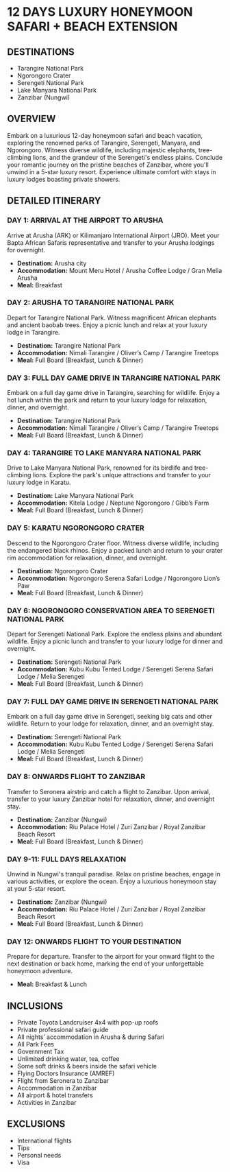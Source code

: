 # 12 DAYS LUXURY HONEYMOON SAFARI + BEACH EXTENSION

## DESTINATIONS

- Tarangire National Park
- Ngorongoro Crater
- Serengeti National Park
- Lake Manyara National Park
- Zanzibar (Nungwi)

## OVERVIEW

Embark on a luxurious 12-day honeymoon safari and beach vacation, exploring the renowned parks of Tarangire, Serengeti, Manyara, and Ngorongoro. Witness diverse wildlife, including majestic elephants, tree-climbing lions, and the grandeur of the Serengeti's endless plains. Conclude your romantic journey on the pristine beaches of Zanzibar, where you'll unwind in a 5-star luxury resort. Experience ultimate comfort with stays in luxury lodges boasting private showers.

## DETAILED ITINERARY

### DAY 1: ARRIVAL AT THE AIRPORT TO ARUSHA

Arrive at Arusha (ARK) or Kilimanjaro International Airport (JRO). Meet your Bapta African Safaris representative and transfer to your Arusha lodgings for overnight.

- **Destination:** Arusha city
- **Accommodation:** Mount Meru Hotel / Arusha Coffee Lodge / Gran Melia Arusha
- **Meal:** Breakfast

### DAY 2: ARUSHA TO TARANGIRE NATIONAL PARK

Depart for Tarangire National Park. Witness magnificent African elephants and ancient baobab trees. Enjoy a picnic lunch and relax at your luxury lodge in Tarangire.

- **Destination:** Tarangire National Park
- **Accommodation:** Nimali Tarangire / Oliver’s Camp / Tarangire Treetops
- **Meal:** Full Board (Breakfast, Lunch & Dinner)

### DAY 3: FULL DAY GAME DRIVE IN TARANGIRE NATIONAL PARK

Embark on a full day game drive in Tarangire, searching for wildlife. Enjoy a hot lunch within the park and return to your luxury lodge for relaxation, dinner, and overnight.

- **Destination:** Tarangire National Park
- **Accommodation:** Nimali Tarangire / Oliver’s Camp / Tarangire Treetops
- **Meal:** Full Board (Breakfast, Lunch & Dinner)

### DAY 4: TARANGIRE TO LAKE MANYARA NATIONAL PARK

Drive to Lake Manyara National Park, renowned for its birdlife and tree-climbing lions. Explore the park's unique attractions and transfer to your luxury lodge in Karatu.

- **Destination:** Lake Manyara National Park
- **Accommodation:** Kitela Lodge / Neptune Ngorongoro / Gibb’s Farm
- **Meal:** Full Board (Breakfast, Lunch & Dinner)

### DAY 5: KARATU NGORONGORO CRATER

Descend to the Ngorongoro Crater floor. Witness diverse wildlife, including the endangered black rhinos. Enjoy a packed lunch and return to your crater rim accommodation for relaxation, dinner, and overnight.

- **Destination:** Ngorongoro Crater
- **Accommodation:** Ngorongoro Serena Safari Lodge / Ngorongoro Lion’s Paw
- **Meal:** Full Board (Breakfast, Lunch & Dinner)

### DAY 6: NGORONGORO CONSERVATION AREA TO SERENGETI NATIONAL PARK

Depart for Serengeti National Park. Explore the endless plains and abundant wildlife. Enjoy a picnic lunch and transfer to your luxury lodge for dinner and overnight.

- **Destination:** Serengeti National Park
- **Accommodation:** Kubu Kubu Tented Lodge / Serengeti Serena Safari Lodge / Melia Serengeti
- **Meal:** Full Board (Breakfast, Lunch & Dinner)

### DAY 7: FULL DAY GAME DRIVE IN SERENGETI NATIONAL PARK

Embark on a full day game drive in Serengeti, seeking big cats and other wildlife. Return to your lodge for relaxation, dinner, and an overnight stay.

- **Destination:** Serengeti National Park
- **Accommodation:** Kubu Kubu Tented Lodge / Serengeti Serena Safari Lodge / Melia Serengeti
- **Meal:** Full Board (Breakfast, Lunch & Dinner)

### DAY 8: ONWARDS FLIGHT TO ZANZIBAR

Transfer to Seronera airstrip and catch a flight to Zanzibar. Upon arrival, transfer to your luxury Zanzibar hotel for relaxation, dinner, and overnight stay.

- **Destination:** Zanzibar (Nungwi)
- **Accommodation:** Riu Palace Hotel / Zuri Zanzibar / Royal Zanzibar Beach Resort
- **Meal:** Full Board (Breakfast, Lunch & Dinner)

### DAY 9-11: FULL DAYS RELAXATION

Unwind in Nungwi's tranquil paradise. Relax on pristine beaches, engage in various activities, or explore the ocean. Enjoy a luxurious honeymoon stay at your 5-star resort.

- **Destination:** Zanzibar (Nungwi)
- **Accommodation:** Riu Palace Hotel / Zuri Zanzibar / Royal Zanzibar Beach Resort
- **Meal:** Full Board (Breakfast, Lunch & Dinner)

### DAY 12: ONWARDS FLIGHT TO YOUR DESTINATION

Prepare for departure. Transfer to the airport for your onward flight to the next destination or back home, marking the end of your unforgettable honeymoon adventure.

- **Meal:** Breakfast & Lunch

## INCLUSIONS

- Private Toyota Landcruiser 4x4 with pop-up roofs
- Private professional safari guide
- All nights’ accommodation in Arusha & during Safari
- All Park Fees
- Government Tax
- Unlimited drinking water, tea, coffee
- Some soft drinks & beers inside the safari vehicle
- Flying Doctors Insurance (AMREF)
- Flight from Seronera to Zanzibar
- Accommodation in Zanzibar
- All airport & hotel transfers
- Activities in Zanzibar

## EXCLUSIONS

- International flights
- Tips
- Personal needs
- Visa
